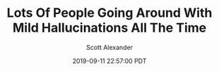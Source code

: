 ---
layout: podcast
title: "Lots Of People Going Around With Mild Hallucinations All The Time"
author: Scott Alexander
description: https://slatestarcodex.com/2019/09/11/lots-of-people-going-around-with-mild-hallucinations-all-the-time/
date: 2019-09-11 22:57:00 PDT
length: 2893397
duration: 723
guid: lots-of-people-going-around-with-mild-hallucinations-all-the-time
---